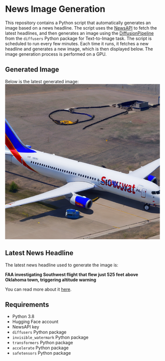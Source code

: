 # News Image Generation
This repository contains a Python script that automatically generates an image based on a news headline. The script uses the [NewsAPI](https://newsapi.org/) to fetch the latest headlines, and then generates an image using the [DiffusionPipeline](https://github.com/huggingface/diffusers) from the `diffusers` Python package for Text-to-Image task.
The script is scheduled to run every few minutes. Each time it runs, it fetches a new headline and generates a new image, which is then displayed below. The image generation process is performed on a GPU.

## Generated Image
Below is the latest generated image:
![Generated Image](image.png)

## Latest News Headline
The latest news headline used to generate the image is:

**FAA investigating Southwest flight that flew just 525 feet above Oklahoma town, triggering altitude warning**

You can read more about it [here](https://news.google.com/rss/articles/CBMiVmh0dHBzOi8vd3d3LmNubi5jb20vMjAyNC8wNi8yMC91cy9zb3V0aHdlc3QtZmxpZ2h0LWxvdy1hbHRpdHVkZS13YXJuaW5nLWZhYS9pbmRleC5odG1s0gFPaHR0cHM6Ly9hbXAuY25uLmNvbS9jbm4vMjAyNC8wNi8yMC91cy9zb3V0aHdlc3QtZmxpZ2h0LWxvdy1hbHRpdHVkZS13YXJuaW5nLWZhYQ?oc=5).

## Requirements
- Python 3.8
- Hugging Face account
- NewsAPI key
- `diffusers` Python package
- `invisible_watermark` Python package
- `transformers` Python package
- `accelerate` Python package
- `safetensors` Python package
